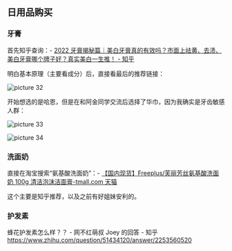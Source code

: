 ## 日用品购买

### 牙膏

首先知乎查询：- [2022 牙膏揭秘篇｜美白牙膏真的有效吗？市面上祛黄、去渍、美白牙膏哪个牌子好？真实美白一生推！ - 知乎](https://zhuanlan.zhihu.com/p/481700157)

明白基本原理（主要看成分）后，直接看最后的推荐链接：

![picture 32](https://mark-vue-oss.oss-cn-hangzhou.aliyuncs.com/shopping-1650859434543-12959055a79025be6f4fb944a5f0eade2f99b5db984d0f55aab25d9a794a48bc.png)

开始想选的是哈恩，但是在和阿金同学交流后选择了华巾，因为我确实是牙齿敏感人群：

![picture 33](https://mark-vue-oss.oss-cn-hangzhou.aliyuncs.com/shopping-1650859518155-a7278617c83d20b356082fecdb9ade6a185ec3cab685185f3cf705bebe47b097.png)

![picture 34](https://mark-vue-oss.oss-cn-hangzhou.aliyuncs.com/shopping-1650859534366-b825067208ca0a3476ffccc50b5894cd55f97f36cde5e8cf0716c42c52d19b72.png)

### 洗面奶

直接在淘宝搜索“氨基酸洗面奶”：- [【国内现货】Freeplus/芙丽芳丝氨基酸洗面奶 100g 清洁泡沫洁面膏-tmall.com 天猫](https://detail.tmall.com/item.htm?id=531925482852&spm=a1z09.2.0.0.4bac2e8dm0rbVO&_u=p1mq9uqf581d&skuId=3173111530221)

这个主要是知乎推荐，以及之前有好姐妹安利的。

### 护发素

蜂花护发素怎么样？？ - 网不红萌叔 Joey 的回答 - 知乎 https://www.zhihu.com/question/51434120/answer/2253560520
